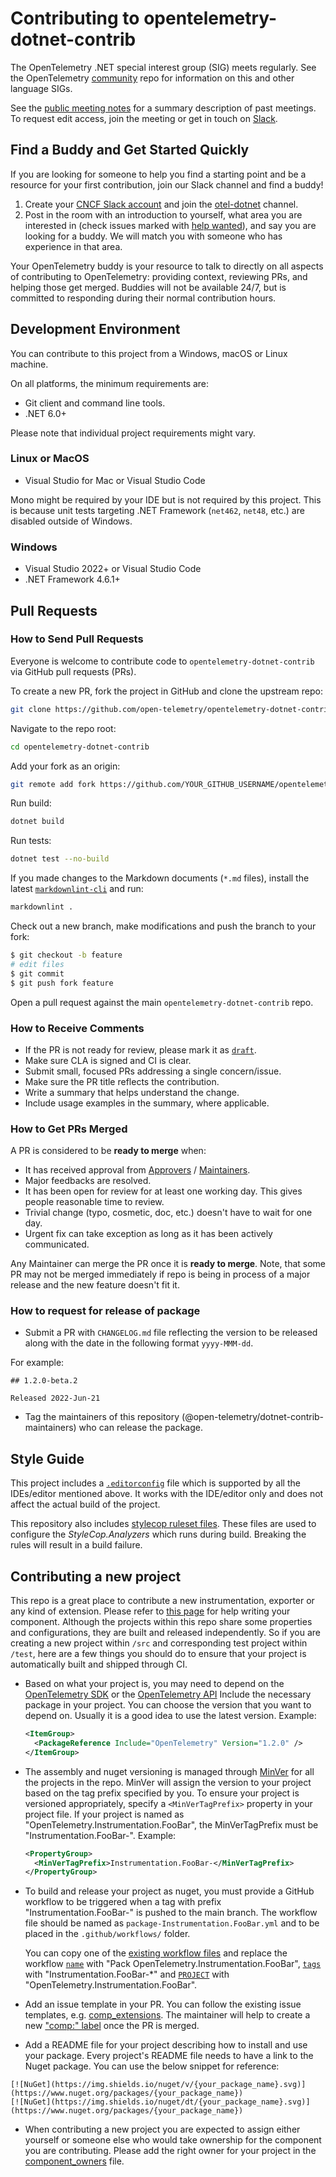 # Contributing to opentelemetry-dotnet-contrib

The OpenTelemetry .NET special interest group (SIG) meets regularly. See the
OpenTelemetry [community](https://github.com/open-telemetry/community#net-sdk)
repo for information on this and other language SIGs.

See the [public meeting
notes](https://docs.google.com/document/d/1yjjD6aBcLxlRazYrawukDgrhZMObwHARJbB9glWdHj8/edit?usp=sharing)
for a summary description of past meetings. To request edit access, join the
meeting or get in touch on
[Slack](https://cloud-native.slack.com/archives/C01N3BC2W7Q).

## Find a Buddy and Get Started Quickly

If you are looking for someone to help you find a starting point and be a
resource for your first contribution, join our Slack channel and find a buddy!

1. Create your [CNCF Slack account](http://slack.cncf.io/) and join the
   [otel-dotnet](https://cloud-native.slack.com/archives/C01N3BC2W7Q) channel.
2. Post in the room with an introduction to yourself, what area you are
   interested in (check issues marked with [help
   wanted](https://github.com/open-telemetry/opentelemetry-dotnet-contrib/labels/help%20wanted)),
   and say you are looking for a buddy. We will match you with someone who has
   experience in that area.

Your OpenTelemetry buddy is your resource to talk to directly on all aspects of
contributing to OpenTelemetry: providing context, reviewing PRs, and helping
those get merged. Buddies will not be available 24/7, but is committed to
responding during their normal contribution hours.

## Development Environment

You can contribute to this project from a Windows, macOS or Linux machine.

On all platforms, the minimum requirements are:

* Git client and command line tools.
* .NET 6.0+

Please note that individual project requirements might vary.

### Linux or MacOS

* Visual Studio for Mac or Visual Studio Code

Mono might be required by your IDE but is not required by this project. This is
because unit tests targeting .NET Framework (`net462`, `net48`, etc.)
are disabled outside of Windows.

### Windows

* Visual Studio 2022+ or Visual Studio Code
* .NET Framework 4.6.1+

## Pull Requests

### How to Send Pull Requests

Everyone is welcome to contribute code to `opentelemetry-dotnet-contrib` via
GitHub pull requests (PRs).

To create a new PR, fork the project in GitHub and clone the upstream repo:

```sh
git clone https://github.com/open-telemetry/opentelemetry-dotnet-contrib.git
```

Navigate to the repo root:

```sh
cd opentelemetry-dotnet-contrib
```

Add your fork as an origin:

```sh
git remote add fork https://github.com/YOUR_GITHUB_USERNAME/opentelemetry-dotnet-contrib.git
```

Run build:

```sh
dotnet build
```

Run tests:

```sh
dotnet test --no-build
```

If you made changes to the Markdown documents (`*.md` files), install the latest
[`markdownlint-cli`](https://github.com/igorshubovych/markdownlint-cli) and run:

```sh
markdownlint .
```

Check out a new branch, make modifications and push the branch to your fork:

```sh
$ git checkout -b feature
# edit files
$ git commit
$ git push fork feature
```

Open a pull request against the main `opentelemetry-dotnet-contrib` repo.

### How to Receive Comments

* If the PR is not ready for review, please mark it as
  [`draft`](https://github.blog/2019-02-14-introducing-draft-pull-requests/).
* Make sure CLA is signed and CI is clear.
* Submit small, focused PRs addressing a single concern/issue.
* Make sure the PR title reflects the contribution.
* Write a summary that helps understand the change.
* Include usage examples in the summary, where applicable.

### How to Get PRs Merged

A PR is considered to be **ready to merge** when:

* It has received approval from
  [Approvers](https://github.com/open-telemetry/community/blob/master/community-membership.md#approver)
  /
  [Maintainers](https://github.com/open-telemetry/community/blob/master/community-membership.md#maintainer).
* Major feedbacks are resolved.
* It has been open for review for at least one working day. This gives people
  reasonable time to review.
* Trivial change (typo, cosmetic, doc, etc.) doesn't have to wait for one day.
* Urgent fix can take exception as long as it has been actively communicated.

Any Maintainer can merge the PR once it is **ready to merge**. Note, that some
PR may not be merged immediately if repo is being in process of a major release
and the new feature doesn't fit it.

### How to request for release of package

* Submit a PR with `CHANGELOG.md` file reflecting the version to be released
along with the date in the following format `yyyy-MMM-dd`.

For example:

```text
## 1.2.0-beta.2

Released 2022-Jun-21
```

* Tag the maintainers of this repository
(@open-telemetry/dotnet-contrib-maintainers) who can release the package.

## Style Guide

This project includes a
[`.editorconfig`](https://github.com/open-telemetry/opentelemetry-dotnet-contrib/blob/master/.editorconfig)
file which is supported by all the IDEs/editor mentioned above. It works with
the IDE/editor only and does not affect the actual build of the project.

This repository also includes [stylecop ruleset
files](https://github.com/open-telemetry/opentelemetry-dotnet-contrib/tree/master/build).
These files are used to configure the _StyleCop.Analyzers_ which runs during
build. Breaking the rules will result in a build failure.

## Contributing a new project

This repo is a great place to contribute a new instrumentation, exporter or any
kind of extension. Please refer to [this
page](https://github.com/open-telemetry/opentelemetry-dotnet/blob/main/docs/trace/extending-the-sdk/README.md#extending-the-opentelemetry-net-sdk)
for help writing your component. Although the projects within this repo share
some properties and configurations, they are built and released independently.
So if you are creating a new project within `/src` and corresponding test
project within `/test`, here are a few things you should do to ensure that your
project is automatically built and shipped through CI.

* Based on what your project is, you may need to depend on the [OpenTelemetry
SDK](https://www.nuget.org/packages/OpenTelemetry) or the [OpenTelemetry
API](https://www.nuget.org/packages/OpenTelemetry.Api) Include the necessary
package in your project. You can choose the version that you want to depend on.
Usually it is a good idea to use the latest version. Example:

  ```xml
  <ItemGroup>
    <PackageReference Include="OpenTelemetry" Version="1.2.0" />
  </ItemGroup>
  ```

* The assembly and nuget versioning is managed through
[MinVer](https://github.com/adamralph/minver) for all the projects in the repo.
MinVer will assign the version to your project based on the tag prefix specified
by you. To ensure your project is versioned appropriately, specify a
`<MinVerTagPrefix>` property in your project file. If your project is named as
"OpenTelemetry.Instrumentation.FooBar", the MinVerTagPrefix must be
"Instrumentation.FooBar-". Example:

  ```xml
  <PropertyGroup>
    <MinVerTagPrefix>Instrumentation.FooBar-</MinVerTagPrefix>
  </PropertyGroup>
  ```

* To build and release your project as nuget, you must provide a GitHub workflow
to be triggered when a tag with prefix "Instrumentation.FooBar-" is pushed to
the main branch. The workflow file should be named as
`package-Instrumentation.FooBar.yml` and to be placed in the
`.github/workflows/` folder.

  You can copy one of the [existing workflow
  files](https://github.com/open-telemetry/opentelemetry-dotnet-contrib/blob/main/.github/workflows/package-Instrumentation.AspNet.yml)
  and replace the workflow
  [`name`](https://github.com/open-telemetry/opentelemetry-dotnet-contrib/blob/main/.github/workflows/package-Instrumentation.AspNet.yml#L1)
  with "Pack OpenTelemetry.Instrumentation.FooBar",
  [`tags`](https://github.com/open-telemetry/opentelemetry-dotnet-contrib/blob/main/.github/workflows/package-Instrumentation.AspNet.yml#L12)
  with "Instrumentation.FooBar-*" and
  [`PROJECT`](https://github.com/open-telemetry/opentelemetry-dotnet-contrib/blob/main/.github/workflows/package-Instrumentation.AspNet.yml#L18)
  with "OpenTelemetry.Instrumentation.FooBar".

* Add an issue template in your PR. You can follow the existing issue templates,
  e.g. [comp_extensions](./.github/ISSUE_TEMPLATE/comp_extensions.md). The
  maintainer will help to create a new ["comp:"
  label](https://github.com/open-telemetry/opentelemetry-dotnet-contrib/labels?q=comp%3A)
  once the PR is merged.

* Add a README file for your project describing how to install and use your
  package. Every project's README file needs to have a link to the Nuget
  package. You can use the below snippet for reference:

<!-- markdownlint-disable MD040 -->
```
[![NuGet](https://img.shields.io/nuget/v/{your_package_name}.svg)](https://www.nuget.org/packages/{your_package_name})
[![NuGet](https://img.shields.io/nuget/dt/{your_package_name}.svg)](https://www.nuget.org/packages/{your_package_name})
```
<!-- markdownlint-enable MD040 -->

* When contributing a new project you are expected to assign either yourself or
someone else who would take ownership for the component you are contributing.
Please add the right owner for your project in the
[component_owners](./.github/component_owners.yml) file.
